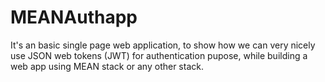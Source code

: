 # MEANAuthapp
It's an basic single page web application, to show how we can very nicely use JSON web tokens (JWT) for authentication pupose, while building a web app using MEAN stack or any other stack.
